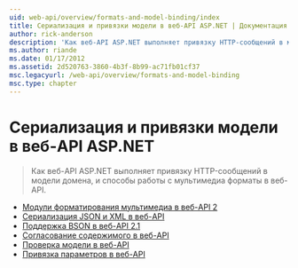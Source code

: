 ```yaml
---
uid: web-api/overview/formats-and-model-binding/index
title: Сериализация и привязки модели в веб-API ASP.NET | Документация Майкрософт
author: rick-anderson
description: 'Как веб-API ASP.NET выполняет привязку HTTP-сообщений в модели домена, и способы работы с мультимедиа форматы в веб-API.'
ms.author: riande
ms.date: 01/17/2012
ms.assetid: 2d520763-3860-4b3f-8b99-ac71fb01cf37
msc.legacyurl: /web-api/overview/formats-and-model-binding
msc.type: chapter
---
```

<a name="serialization-and-model-binding-in-aspnet-web-api"></a>Сериализация и привязки модели в веб-API ASP.NET
====================
> Как веб-API ASP.NET выполняет привязку HTTP-сообщений в модели домена, и способы работы с мультимедиа форматы в веб-API.


- [Модули форматирования мультимедиа в веб-API 2](media-formatters.md)
- [Сериализация JSON и XML в веб-API](json-and-xml-serialization.md)
- [Поддержка BSON в веб-API 2.1](bson-support-in-web-api-21.md)
- [Согласование содержимого в веб-API](content-negotiation.md)
- [Проверка модели в веб-API](model-validation-in-aspnet-web-api.md)
- [Привязка параметров в веб-API](parameter-binding-in-aspnet-web-api.md)
